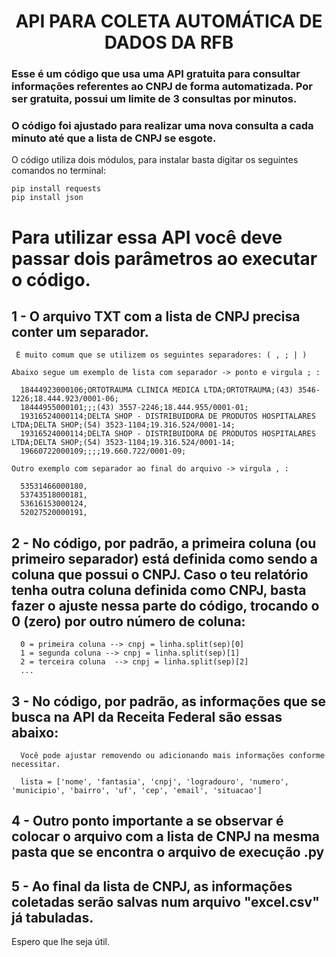 <h1 align="center"> API PARA COLETA AUTOMÁTICA DE DADOS DA RFB </h1>

### Esse é um código que usa uma API gratuita para consultar informações referentes ao CNPJ de forma automatizada. Por ser gratuita, possui um limite de 3 consultas por minutos.
### O código foi ajustado para realizar uma nova consulta a cada minuto até que a lista de CNPJ se esgote. 

O código utiliza dois módulos, para instalar basta digitar os seguintes comandos no terminal:

    pip install requests
    pip install json

# Para utilizar essa API você deve passar dois parâmetros ao executar o código.

 ## 1 - O arquivo TXT com a lista de CNPJ precisa conter um separador. 
     É muito comum que se utilizem os seguintes separadores: ( , ; | )

    Abaixo segue um exemplo de lista com separador -> ponto e virgula ; :
    
      18444923000106;ORTOTRAUMA CLINICA MEDICA LTDA;ORTOTRAUMA;(43) 3546-1226;18.444.923/0001-06;
      18444955000101;;;(43) 3557-2246;18.444.955/0001-01;
      19316524000114;DELTA SHOP - DISTRIBUIDORA DE PRODUTOS HOSPITALARES LTDA;DELTA SHOP;(54) 3523-1104;19.316.524/0001-14;
      19316524000114;DELTA SHOP - DISTRIBUIDORA DE PRODUTOS HOSPITALARES LTDA;DELTA SHOP;(54) 3523-1104;19.316.524/0001-14;
      19660722000109;;;;19.660.722/0001-09;

    Outro exemplo com separador ao final do arquivo -> virgula , :
  
      53531466000180,
      53743518000181,
      53616153000124,
      52027520000191,

  ## 2 - No código, por padrão, a primeira coluna (ou primeiro separador) está definida como sendo a coluna que possui o CNPJ. Caso o teu relatório tenha outra coluna definida como CNPJ, basta fazer o ajuste nessa parte do código, trocando o 0 (zero) por outro número de coluna:
  
      0 = primeira coluna --> cnpj = linha.split(sep)[0]
      1 = segunda coluna --> cnpj = linha.split(sep)[1]
      2 = terceira coluna  --> cnpj = linha.split(sep)[2]
      ...
      
  ## 3 - No código, por padrão, as informações que se busca na API da Receita Federal são essas abaixo:
      Você pode ajustar removendo ou adicionando mais informações conforme necessitar.
      
      lista = ['nome', 'fantasia', 'cnpj', 'logradouro', 'numero', 'municipio', 'bairro', 'uf', 'cep', 'email', 'situacao']
      
  ## 4 - Outro ponto importante a se observar é colocar o arquivo com a lista de CNPJ **na mesma pasta** que se encontra o arquivo de execução .py

 ##  5 - Ao final da lista de CNPJ, as informações coletadas serão salvas num arquivo "excel.csv" já tabuladas.

  Espero que lhe seja útil.
